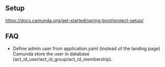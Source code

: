 ## Setup
https://docs.camunda.org/get-started/spring-boot/project-setup/  

## FAQ
- Define admin user from application.yaml (instead of the landing page)  
  Camunda store the user in database (act_id_user/act_id_group/act_id_membership).  
